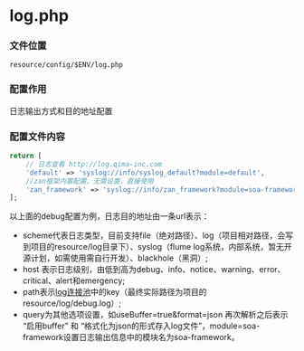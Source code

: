 # log.php

### 文件位置

```
resource/config/$ENV/log.php
```

### 配置作用

日志输出方式和目的地址配置

### 配置文件内容

```php
return [
    // 日志查看 http://log.qima-inc.com
    'default' => 'syslog://info/syslog_default?module=default',
    //zan框架内置配置，无需设置，直接使用
    'zan_framework' => 'syslog://info/zan_framework?module=soa-framework', 
];
```

以上面的debug配置为例，日志目的地址由一条url表示：

* scheme代表日志类型，目前支持file（绝对路径）、log（项目相对路径，会写到项目的resource/log目录下）、syslog（flume log系统，内部系统，暂无开源计划，如需使用需自行开发）、blackhole（黑洞）;
* host 表示日志级别，由低到高为debug、info、notice、warning、error、critical、alert和emergency;
* path表示[log连接池](../libs/pool/log.md)中的key（最终实际路径为项目的resource/log/debug.log）;
* query为其他选项设置，如useBuffer=true&format=json 再次解析之后表示 “启用buffer” 和 “格式化为json的形式存入log文件”，module=soa-framework设置日志输出信息中的模块名为soa-framework。



